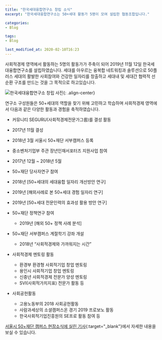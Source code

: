 ```yaml
---
title: "한국세대융합연구소 창립 소식"
excerpt: "한국세대융합연구소는 50+세대 활동가 5명이 모여 설립한 협동조합입니다."

categories:
- Blog

tags:
- Blog

last_modified_at: 2020-02-10T16:23
---
```


사회적경제 영역에서 활동하는 5명의 활동가가 주축이 되어 2019년 11월 12일 한국세대융합연구소를 설립하였습니다.
세대를 아우르는 융복합 네트워킹과 솔루션으로 50플러스 세대의 활발한 사회참여와 건강한 일자리를 창출하고
세대내 및 세대간 협력적 선순환 구조를 만드는 것을 그 목적으로 하고있습니다.

![](https://50plus.or.kr/upload/im/2019/11/78a45a07-3385-4dfa-b5ad-3dc786dbd86a.jpg "한국세대융합연구소 창립 사진"){: .align-center}

연구소 구성원들은 50+세대의 역할을 찾기 위해 고민하고 학습하며 
사회적경제 영역에서 다음과 같은 다양한 활동과 경험을 축적하였습니다.

* 커뮤니티 SEGURU(사회적경제전문가그룹)를 결성 활동
 * 2017년 11월 결성
 * 2018년 3월 서울시 50+재단 서부캠퍼스 등록

* 중소벤처기업부 주관 장년인재서포터즈 지원사업 참여
 * 2017년 12월 ~ 2018년 5월

* 50+재단 당사자연구 참여
 * 2018년 [50+세대의 세대융합 일자리 개선방안 연구]
 * 2019년 [해외사례로 본 50+세대 경험 일자리 연구]
 * 2019년 [50+세대 전문인력의 효과성 활용 방안 연구]

* 50+재단 정책연구 참여
  * 2019년 [해외 50+ 정책 사례 분석]

* 50+재단 서부캠퍼스 계절학기 강좌 개설
  * 2018년 “사회적경제와 가까워지는 시간”

* 사회적경제 멘토링 활동
  * 환경부 환경형 사회적기업 창업 멘토링
  * 용인시 사회적기업 창업 멘토링
  * 신중년 사회적경제 전문가 양성 멘토링
  * SVI(사회적가치지표) 전문가 활동 등

* 사회공헌활동
  * 고용노동부의 2018 사회공헌활동
  * 사람과세상의 소셜캠퍼스온 경기 2019 프로보노 활동
  * 한국사회적기업진흥원의 SE프로 활동 참여 등


[서울시 50+재단 캠퍼스 현장소식에 실린 기사](https://50plus.or.kr/scc/detail.do?id=6907130){:target="_blank"}에서 자세한 내용을 보실 수 있습니다.
